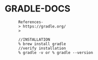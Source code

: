 # GRADLE-DOCS

          References-
          > https://gradle.org/
          >

          //INSTALLATION
          % brew install gradle
          //verify installation
          % gradle -v or % gradle --version
          
          
